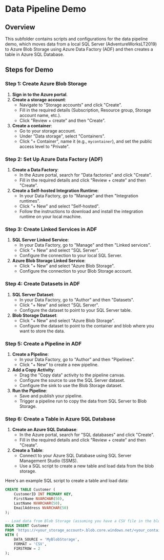 # Data Pipeline Demo

## Overview
This subfolder contains scripts and configurations for the data pipeline demo, which moves data from a local SQL Server (AdventureWorksLT2019) to Azure Blob Storage using Azure Data Factory (ADF) and then creates a table in Azure SQL Database.

## Steps for Demo

### Step 1: Create Azure Blob Storage
1. **Sign in to the Azure portal**.
2. **Create a storage account**:
   - Navigate to "Storage accounts" and click "Create".
   - Fill in the required details (Subscription, Resource group, Storage account name, etc.).
   - Click "Review + create" and then "Create".
3. **Create a container**:
   - Go to your storage account.
   - Under "Data storage", select "Containers".
   - Click "+ Container", name it (e.g., `mycontainer`), and set the public access level to "Private".

### Step 2: Set Up Azure Data Factory (ADF)
1. **Create a Data Factory**:
   - In the Azure portal, search for "Data factories" and click "Create".
   - Fill in the required details and click "Review + create" and then "Create".
2. **Create a Self-hosted Integration Runtime**:
   - In your Data Factory, go to "Manage" and then "Integration runtimes".
   - Click "+ New" and select "Self-hosted".
   - Follow the instructions to download and install the integration runtime on your local machine.

### Step 3: Create Linked Services in ADF
1. **SQL Server Linked Service**:
   - In your Data Factory, go to "Manage" and then "Linked services".
   - Click "+ New" and select "SQL Server".
   - Configure the connection to your local SQL Server.
2. **Azure Blob Storage Linked Service**:
   - Click "+ New" and select "Azure Blob Storage".
   - Configure the connection to your Blob Storage account.

### Step 4: Create Datasets in ADF
1. **SQL Server Dataset**:
   - In your Data Factory, go to "Author" and then "Datasets".
   - Click "+ New" and select "SQL Server".
   - Configure the dataset to point to your SQL Server table.
2. **Blob Storage Dataset**:
   - Click "+ New" and select "Azure Blob Storage".
   - Configure the dataset to point to the container and blob where you want to store the data.

### Step 5: Create a Pipeline in ADF
1. **Create a Pipeline**:
   - In your Data Factory, go to "Author" and then "Pipelines".
   - Click "+ New" to create a new pipeline.
2. **Add a Copy Activity**:
   - Drag the "Copy data" activity to the pipeline canvas.
   - Configure the source to use the SQL Server dataset.
   - Configure the sink to use the Blob Storage dataset.
3. **Run the Pipeline**:
   - Save and publish your pipeline.
   - Trigger a pipeline run to copy the data from SQL Server to Blob Storage.

### Step 6: Create a Table in Azure SQL Database
1. **Create an Azure SQL Database**:
   - In the Azure portal, search for "SQL databases" and click "Create".
   - Fill in the required details and click "Review + create" and then "Create".
2. **Create a Table**:
   - Connect to your Azure SQL Database using SQL Server Management Studio (SSMS).
   - Use a SQL script to create a new table and load data from the blob storage.

Here's an example SQL script to create a table and load data:
```sql
CREATE TABLE Customer (
    CustomerID INT PRIMARY KEY,
    FirstName NVARCHAR(50),
    LastName NVARCHAR(50),
    EmailAddress NVARCHAR(50)
);

-- Load data from Blob Storage (assuming you have a CSV file in the blob)
BULK INSERT Customer
FROM 'https://<your_storage_account>.blob.core.windows.net/<your_container>/Customer.csv'
WITH (
    DATA_SOURCE = 'MyBlobStorage',
    FORMAT = 'CSV',
    FIRSTROW = 2
);